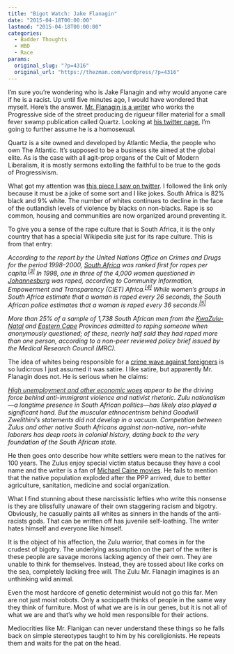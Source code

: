 ```yaml
---
title: "Bigot Watch: Jake Flanagin"
date: "2015-04-18T00:00:00"
lastmod: "2015-04-18T00:00:00"
categories:
  - Badder Thoughts
  - HBD
  - Race
params:
  original_slug: "?p=4316"
  original_url: "https://thezman.com/wordpress/?p=4316"
---
```


I’m sure you’re wondering who is Jake Flanagin and why would anyone care
if he is a racist. Up until five minutes ago, I would have wondered that
myself. Here’s the answer.
<a href="http://qz.com/author/jakeqz/" rel="noopener"
target="_blank">Mr. Flanagin is a writer</a> who works the Progressive
side of the street producing de rigueur filler material for a small
fever swamp publication called Quartz. Looking at
<a href="https://twitter.com/jakeflanagin" rel="noopener"
target="_blank">his twitter page,</a> I’m going to further assume he is
a homosexual.

Quartz is a site owned and developed by Atlantic Media, the people who
own The Atlantic. It’s supposed to be a business site aimed at the
global elite. As is the case with all agit-prop organs of the Cult of
Modern Liberalism, it is mostly sermons extolling the faithful to be
true to the gods of Progressivism.

What got my attention was <a
href="http://qz.com/384403/white-people-created-the-conditions-for-anti-immigrant-riots-in-south-africa/"
rel="noopener" target="_blank">this piece I saw on twitter</a>. I
followed the link only because it must be a joke of some sort and I like
jokes. South Africa is 82% black and 9% white. The number of whites
continues to decline in the face of the outlandish levels of violence by
blacks on non-blacks. Rape is so common, housing and communities are now
organized around preventing it.

To give you a sense of the rape culture that is South Africa, it is the
only country that has a special Wikipedia site just for its rape
culture. This is from that entry:

*According to the report by the United Nations Office on Crimes and
Drugs for the period 1998–2000, [South
Africa](http://en.wikipedia.org/wiki/South_Africa "South Africa") was
ranked first for rapes per
capita.<sup>[\[3\]](http://en.wikipedia.org/wiki/Sexual_violence_in_South_Africa#cite_note-3)</sup>
In 1998, one in three of the 4,000 women questioned in
[Johannesburg](http://en.wikipedia.org/wiki/Johannesburg "Johannesburg")
was raped, according to Community Information, Empowerment and
Transparency (CIET)
Africa.<sup>[\[4\]](http://en.wikipedia.org/wiki/Sexual_violence_in_South_Africa#cite_note-bbc1-4)</sup>
While women’s groups in South Africa estimate that a woman is raped
every 26 seconds, the South African police estimates that a woman is
raped every 36
seconds.<sup>[\[5\]](http://en.wikipedia.org/wiki/Sexual_violence_in_South_Africa#cite_note-Itano-5)</sup>*

*More than 25% of a sample of 1,738 South African men from the
[KwaZulu-Natal](http://en.wikipedia.org/wiki/KwaZulu-Natal "KwaZulu-Natal")
and [Eastern
Cape](http://en.wikipedia.org/wiki/Eastern_Cape "Eastern Cape")
Provinces admitted to raping someone when anonymously questioned; of
these, nearly half said they had raped more than one person, according
to a non-peer reviewed policy brief issued by the Medical Research
Council (MRC).*

The idea of whites being responsible for a <a
href="http://www.cnn.com/2015/04/17/africa/south-africa-xenophobia-attacks/"
rel="noopener" target="_blank">crime wave against foreigners</a> is so
ludicrous I just assumed it was satire. I like satire, but apparently
Mr. Flanagin does not. He is serious when he claims:

<span class="anno-span"><a
href="http://qz.com/383778/the-economic-charts-underlying-the-xenophobic-attacks-on-other-africans-in-south-africa/"
rel="noopener" target="_blank"><em>High unemployment and other economic
woes</em></a> *appear to be the driving force behind anti-immigrant
violence and nativist rhetoric. Zulu nationalism—a longtime presence in
South African politics—has likely also played a significant hand. But
the muscular ethnocentrism behind Goodwill Zwelithini’s statements did
not develop in a vacuum. Competition between Zulus and other native
South Africans against non-native, non-white laborers has deep roots in
colonial history, dating back to the very foundation of the South
African state.*</span>

He then goes onto describe how white settlers were mean to the natives
for 100 years. The Zulus enjoy special victim status because they have a
cool name and the writer is a fan of
<a href="http://www.imdb.com/title/tt0058777/" rel="noopener"
target="_blank">Michael Caine movies</a>. He fails to mention that the
native population exploded after the PPP arrived, due to better
agriculture, sanitation, medicine and social organization.

What I find stunning about these narcissistic lefties who write this
nonsense is they are blissfully unaware of their own staggering racism
and bigotry. Obviously, he casually paints all whites as sinners in the
hands of the anti-racists gods. That can be written off has juvenile
self-loathing. The writer hates himself and everyone like himself.

It is the object of his affection, the Zulu warrior, that comes in for
the crudest of bigotry. The underlying assumption on the part of the
writer is these people are savage morons lacking agency of their own.
They are unable to think for themselves. Instead, they are tossed about
like corks on the sea, completely lacking free will. The Zulu Mr.
Flanagin imagines is an unthinking wild animal.

Even the most hardcore of genetic determinist would not go this far. Men
are not just moist robots. Only a sociopath thinks of people in the same
way they think of furniture. Most of what we are is in our genes, but it
is not all of what we are and that’s why we hold men responsible for
their actions.

Mediocrities like Mr. Flanigan can never understand these things so he
falls back on simple stereotypes taught to him by his coreligionists. He
repeats them and waits for the pat on the head.

